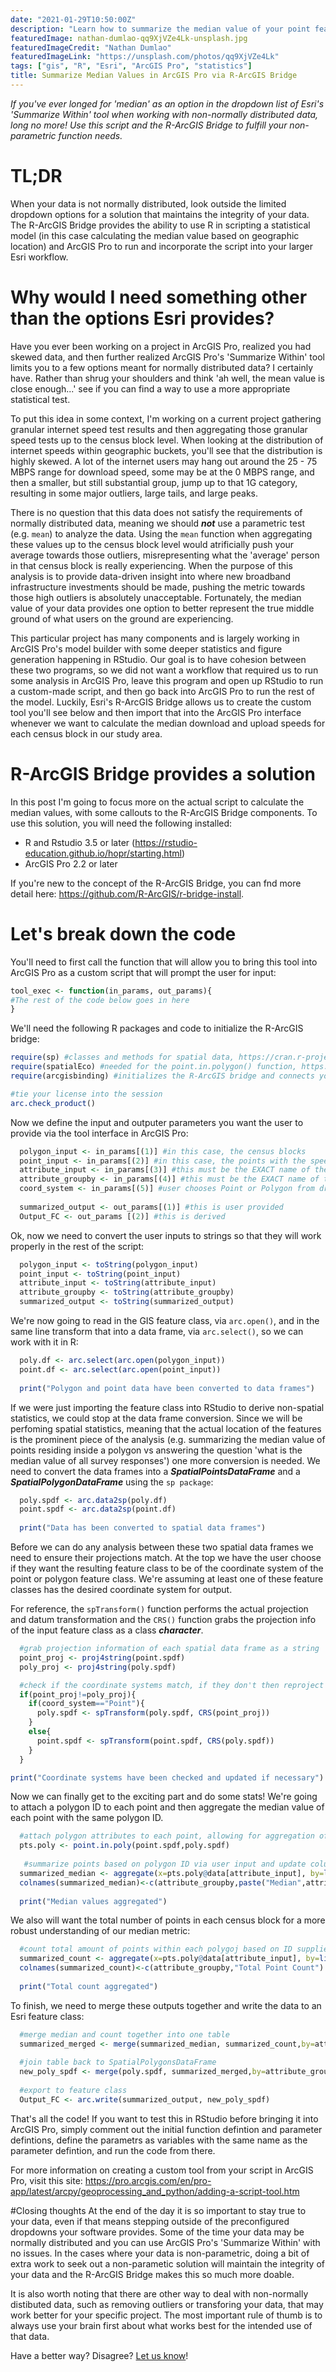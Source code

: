```yaml
---
date: "2021-01-29T10:50:00Z"
description: "Learn how to summarize the median value of your point features within a polygon feature class in ArcGIS Pro using the R-ArcGIS bridge."
featuredImage: nathan-dumlao-qq9XjVZe4Lk-unsplash.jpg
featuredImageCredit: "Nathan Dumlao"
featuredImageLink: "https://unsplash.com/photos/qq9XjVZe4Lk"
tags: ["gis", "R", "Esri", "ArcGIS Pro", "statistics"]
title: Summarize Median Values in ArcGIS Pro via R-ArcGIS Bridge
---
```

_If you've ever longed for 'median' as an option in the dropdown list of Esri's 'Summarize Within' tool when working with non-normally distributed data, long no more! Use this script and the R-ArcGIS Bridge to fulfill your non-parametric function needs._

# TL;DR
When your data is not normally distributed, look outside the limited dropdown options for a solution that maintains the integrity of your data. The R-ArcGIS Bridge provides the ability to use R in scripting a statistical model (in this case calculating the median value based on geographic location) and ArcGIS Pro to run and incorporate the script into your larger Esri workflow. 

# Why would I need something other than the options Esri provides?
Have you ever been working on a project in ArcGIS Pro, realized you had skewed data, and then further realized ArcGIS Pro's 'Summarize Within' tool limits you to a few options meant for normally distributed data? I certainly have. Rather than shrug your shoulders and think 'ah well, the mean value is close enough...' see if you can find a way to use a more appropriate statistical test.

To put this idea in some context, I'm working on a current project gathering granular internet speed test results and then aggregating those granular speed tests up to the census block level. When looking at the distribution of internet speeds within geographic buckets, you'll see that the distribution is highly skewed. A lot of the internet users may hang out around the 25 - 75 MBPS range for download speed, some may be at the 0 MBPS range, and then a smaller, but still substantial group, jump up to that 1G category, resulting in some major outliers, large tails, and large peaks. 

There is no question that this data does not satisfy the requirements of normally distributed data, meaning we should ***not*** use a parametric test (e.g. `mean`) to analyze the data. Using the `mean` function when aggregating these values up to the census block level would atrificially push your average towards those outliers, misrepresenting what the 'average' person in that census block is really experiencing. When the purpose of this analysis is to provide data-driven insight into where new broadband infrastructure investments should be made, pushing the metric towards those high outliers is absolutely unacceptable. Fortunately, the median value of your data provides one option to better represent the true middle ground of what users on the ground are experiencing. 

This particular project has many components and is largely working in ArcGIS Pro's model builder with some deeper statistics and figure generation happening in RStudio. Our goal is to have cohesion between these two programs, so we did not want a workflow that required us to run some analysis in ArcGIS Pro, leave this program and open up RStudio to run a custom-made script, and then go back into ArcGIS Pro to run the rest of the model. Luckily, Esri's R-ArcGIS Bridge allows us to create the custom tool you'll see below and then import that into the ArcGIS Pro interface whenever we want to calculate the median download and upload speeds for each census block in our study area.  

# R-ArcGIS Bridge provides a solution
In this post I'm going to focus more on the actual script to calculate the median values, with some callouts to the R-ArcGIS Bridge components. To use this solution, you will need the following installed:
- R and Rstudio 3.5 or later (https://rstudio-education.github.io/hopr/starting.html) 
- ArcGIS Pro 2.2 or later

If you're new to the concept of the R-ArcGIS Bridge, you can fnd more detail here: https://github.com/R-ArcGIS/r-bridge-install.

# Let's break down the code
You'll need to first call the function that will allow you to bring this tool into ArcGIS Pro as a custom script that will prompt the user for input:
```r
tool_exec <- function(in_params, out_params){
#The rest of the code below goes in here
}
```
We'll need the following R packages and code to initialize the R-ArcGIS bridge:

```r
require(sp) #classes and methods for spatial data, https://cran.r-project.org/web/packages/sp/index.html
require(spatialEco) #needed for the point.in.polygon() function, https://cran.r-project.org/web/packages/spatialEco/index.html
require(arcgisbinding) #initializes the R-ArcGIS bridge and connects your Esri license info

#tie your license into the session
arc.check_product()
```
Now we define the input and outputer parameters you want the user to provide via the tool interface in ArcGIS Pro:

```r
  polygon_input <- in_params[(1)] #in this case, the census blocks
  point_input <- in_params[(2)] #in this case, the points with the speed test data
  attribute_input <- in_params[(3)] #this must be the EXACT name of the field in the data table
  attribute_groupby <- in_params[(4)] #this must be the EXACT name of the field in the data table
  coord_system <- in_params[(5)] #user chooses Point or Polygon from dropdown for the coordinate system they wnat to use
  
  summarized_output <- out_params[(1)] #this is user provided
  Output_FC <- out_params [(2)] #this is derived
```
Ok, now we need to convert the user inputs to strings so that they will work properly in the rest of the script:

```r
  polygon_input <- toString(polygon_input)
  point_input <- toString(point_input)
  attribute_input <- toString(attribute_input)
  attribute_groupby <- toString(attribute_groupby)
  summarized_output <- toString(summarized_output)
```
We're now going to read in the GIS feature class, via `arc.open()`, and in the same line transform that into a data frame, via `arc.select()`, so we can work with it in R:

```r
  poly.df <- arc.select(arc.open(polygon_input))
  point.df <- arc.select(arc.open(point_input))
  
  print("Polygon and point data have been converted to data frames")
```
If we were just importing the feature class into RStudio to derive non-spatial statistics, we could stop at the data frame conversion. Since we will be perfoming spatial statistics, meaning that the actual location of the features is the prominent piece of the analysis (e.g. summarizing the median value of points residing inside a polygon vs answering the question 'what is the median value of all survey responses') one more conversion is needed. We need to convert the data frames into a ***SpatialPointsDataFrame*** and a ***SpatialPolygonDataFrame*** using the `sp package`:

```r
  poly.spdf <- arc.data2sp(poly.df)
  point.spdf <- arc.data2sp(point.df)
  
  print("Data has been converted to spatial data frames")
```

Before we can do any analysis between these two spatial data frames we need to ensure their projections match. At the top we have the user choose if they want the resulting feature class to be of the coordinate system of the point or polygon feature class. We're assuming at least one of these feature classes has the desired coordinate system for output. 

For reference, the `spTransform()` function performs the actual projection and datum transformation and the `CRS()` function grabs the projection info of the input feature class as a class ***character***.

```r
  #grab projection information of each spatial data frame as a string
  point_proj <- proj4string(point.spdf)
  poly_proj <- proj4string(poly.spdf)

  #check if the coordinate systems match, if they don't then reproject one based on user input
  if(point_proj!=poly_proj){
    if(coord_system=="Point"){
      poly.spdf <- spTransform(poly.spdf, CRS(point_proj))
    }
    else{
      point.spdf <- spTransform(point.spdf, CRS(poly.spdf))
    }
  }

print("Coordinate systems have been checked and updated if necessary")
```
Now we can finally get to the exciting part and do some stats! We're going to attach a polygon ID to each point and then aggregate the median value of each point with the same polygon ID. 

```r
  #attach polygon attributes to each point, allowing for aggregation of a point numeric value by a polygon ID
  pts.poly <- point.in.poly(point.spdf,poly.spdf)
 
   #summarize points based on polygon ID via user input and update column names
  summarized_median <- aggregate(x=pts.poly@data[attribute_input], by=list(pts.poly@data[ ,attribute_groupby]), FUN=median, drop=TRUE)
  colnames(summarized_median)<-c(attribute_groupby,paste("Median",attribute_input))
  
  print("Median values aggregated")
```
We also will want the total number of points in each census block for a more robust understanding of our median metric:

```r
  #count total amount of points within each polygoj based on ID supplied by user
  summarized_count <- aggregate(x=pts.poly@data[attribute_input], by=list(pts.poly@data[, attribute_groupby]), FUN=length, drop=TRUE)
  colnames(summarized_count)<-c(attribute_groupby,"Total Point Count")
  
  print("Total count aggregated")
```
To finish, we need to merge these outputs together and write the data to an Esri feature class:

```r
  #merge median and count together into one table
  summarized_merged <- merge(summarized_median, summarized_count,by=attribute_groupby)
  
  #join table back to SpatialPolygonsDataFrame 
  new_poly_spdf <- merge(poly.spdf, summarized_merged,by=attribute_groupby)
  
  #export to feature class
  Output_FC <- arc.write(summarized_output, new_poly_spdf)
```

That's all the code! If you want to test this in RStudio before bringing it into ArcGIS Pro, simply comment out the initial function defintion and parameter defintions, define the parametrs as variables with the same name as the parameter defintion, and run the code from there. 

For more information on creating a custom tool from your script in ArcGIS Pro, visit this site: https://pro.arcgis.com/en/pro-app/latest/arcpy/geoprocessing_and_python/adding-a-script-tool.htm

#Closing thoughts
At the end of the day it is so important to stay true to your data, even if that means stepping outside of the preconfigured dropdowns your software provides. Some of the time your data may be normally distributed and you can use ArcGIS Pro's 'Summarize Within' with no issues. In the cases where your data is non-parametric, doing a bit of extra work to seek out a non-parametic solution will maintain the integrity of your data and the R-ArcGIS Bridge makes this so much more doable.

It is also worth noting that there are other way to deal with non-normally distibuted data, such as removing outliers or transforing your data, that may work better for your specific project. The most important rule of thumb is to always use your brain first about what works best for the intended use of that data.

Have a better way? Disagree? [Let us know](https://github.com/merit-network/merit-network.github.io/issues)!

